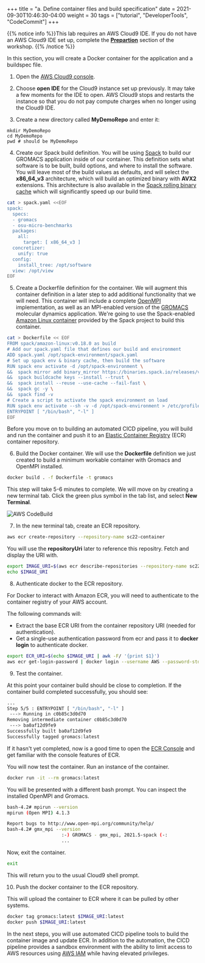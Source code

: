 +++
title = "a. Define container files and build specification"
date = 2021-09-30T10:46:30-04:00
weight = 30
tags = ["tutorial", "DeveloperTools", "CodeCommit"]
+++

{{% notice info %}}This lab requires an AWS Cloud9 IDE. If you do not have an AWS Cloud9 IDE set up, complete the **[Prepartion](/02-aws-getting-started.html)** section of the workshop.
{{% /notice %}}

In this section, you will create a Docker container for the application and a buildspec file.


1. Open the [AWS Cloud9 console](https://console.aws.amazon.com/cloud9).
	
2. Choose **open IDE** for the Cloud9 instance set up previously. It may take a few moments for the IDE to open. AWS Cloud9 stops and restarts the instance so that you do not pay compute charges when no longer using the Cloud9 IDE.

3. Create a new directory called **MyDemoRepo** and enter it:

```
mkdir MyDemoRepo
cd MyDemoRepo
pwd # should be MyDemoRepo
```

4. Create our Spack build definition. You will be using [Spack](https://spack.io) to build our GROMACS application inside of our container. This definition sets what software is to be built, build options, and where to install the software. You will leave most of the build values as defaults, and will select the **x86_64_v3** architecture, which will build an optimized binary with **AVX2** extensions.  This architecture is also available in the [Spack rolling binary cache](https://aws.amazon.com/blogs/hpc/introducing-the-spack-rolling-binary-cache/) which will significantly speed up our build time. 

```bash
cat > spack.yaml <<EOF
spack:
  specs:
  - gromacs
  - osu-micro-benchmarks
  packages:
    all:
      target: [ x86_64_v3 ]
  concretizer:
    unify: true
  config:
    install_tree: /opt/software
  view: /opt/view
EOF
```

5. Create a Dockerfile definition for the container. We will augment this container definition in a later step to add additional functionality that we will need. This container will include a complete [OpenMPI](https://openmpi.org) implementation, as well as an MPI-enabled version of the [GROMACS](https://gromacs.org) molecular dynamics application.  We're going to use the Spack-enabled [Amazon Linux container](https://gallery.ecr.aws/amazonlinux/amazonlinux) provided by the Spack project to build this container.

```bash
cat > Dockerfile << EOF
FROM spack/amazon-linux:v0.18.0 as build
# Add our spack.yaml file that defines our build and environment
ADD spack.yaml /opt/spack-environment/spack.yaml
# Set up spack env & binary cache, then build the software
RUN spack env activate -d /opt/spack-environment \
&&  spack mirror add binary_mirror https://binaries.spack.io/releases/v0.18 \
&&  spack buildcache keys --install --trust \
&&  spack install --reuse --use-cache --fail-fast \
&&  spack gc -y \
&&  spack find -v
# Create a script to activate the spack environment on load
RUN spack env activate --sh -v -d /opt/spack-environment > /etc/profile.d/z10_spack_environment.sh 
ENTRYPOINT [ "/bin/bash", "-l" ]
EOF
```
Before you move on to building an automated CICD pipeline, you will build and run the container and push it to an [Elastic Container Registry](https://aws.amazon.com/ecr/) (ECR) container repository.

6. Build the Docker container.  We will use the **Dockerfile** definition we just created to build a minimum workable container with Gromacs and OpenMPI installed.

```bash
docker build . -f Dockerfile -t gromacs
```

This step will take 5-6 minutes to complete.  We will move on by creating a new terminal tab.  Click the green plus symbol in the tab list, and select **New Terminal**.

![AWS CodeBuild](/images/cicd/docker-1.png)

7. In the new terminal tab, create an ECR repository.

```bash
aws ecr create-repository --repository-name sc22-container
```

You will use the **repositoryUri** later to reference this repositry. Fetch and display the URI with.


```bash
export IMAGE_URI=$(aws ecr describe-repositories --repository-name sc22-container --query "repositories[0].repositoryUri" --output text)                                                                                                                                                
echo $IMAGE_URI
```

8. Authenticate docker to the ECR repository.

For Docker to interact with Amazon ECR, you will need to authenticate to the container registry of your AWS account.

The following commands will:
- Extract the base ECR URI from the container repository URI (needed for authentication).
- Get a single-use authentication password from ecr and pass it to **docker login** to authenticate docker.

```bash
export ECR_URI=$(echo $IMAGE_URI | awk -F/ '{print $1}')
aws ecr get-login-password | docker login --username AWS --password-stdin ${ECR_URI}
```

9. Test the container.

At this point your container build should be close to completion.  If the container build completed successfully, you should see:

```bash
...
Step 5/5 : ENTRYPOINT [ "/bin/bash", "-l" ]
 ---> Running in c0b85c3d0d70
Removing intermediate container c0b85c3d0d70
 ---> ba0af12d9fe9
Successfully built ba0af12d9fe9
Successfully tagged gromacs:latest
```

If it hasn't yet completed, now is a good time to open the [ECR Console](https://us-east-2.console.aws.amazon.com/ecr/repositories) and get familiar with the console features of ECR.

You will now test the container.  Run an instance of the container.

```bash
docker run -it --rm gromacs:latest
```

You will be presented with a different bash prompt.  You can inspect the installed OpenMPI and Gromacs.

```bash
bash-4.2# mpirun --version
mpirun (Open MPI) 4.1.3

Report bugs to http://www.open-mpi.org/community/help/
bash-4.2# gmx_mpi --version
                    :-) GROMACS - gmx_mpi, 2021.5-spack (-:
                    ...
```

Now, exit the container.

```bash
exit
```

This will return you to the usual Cloud9 shell prompt.

10. Push the docker container to the ECR repository.

This will upload the container to ECR where it can be pulled by other systems.

```bash
docker tag gromacs:latest $IMAGE_URI:latest
docker push $IMAGE_URI:latest
```

In the next steps, you will use automated CICD pipeline tools to build the container image and update ECR. In addition to the automation, the CICD pipeline provides a sandbox environment with the ability to limit access to AWS resources using [AWS IAM](https://aws.amazon.com/iam/) while having elevated privileges. 
